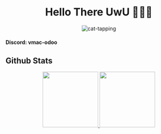 <div align="center">
  <h1>Hello There UwU 🌮🌮✨</h1>
  <img src="https://nefonfo.github.io/web-portafolio/_astro/cat-tapping.95d9c2f4.gif" alt="cat-tapping" />
</div>

#### Discord: vmac-odoo

## Github Stats
<div align ="center">
  <a href="https://github.com/vmac-odoo">
    <img height="150em" src="https://github-readme-stats.vercel.app/api?username=vmac-odoo&acount_private=true&include_all_commits=true&show_icons=true&theme=tokyonight&hide_border=false&show_owner=true%22"/>
    <img height="150em" src="https://github-readme-stats.vercel.app/api/top-langs/?username=vmac-odoo&theme=tokyonight&hide_border=false&&layout=compact"/>
  </a>
</div>
